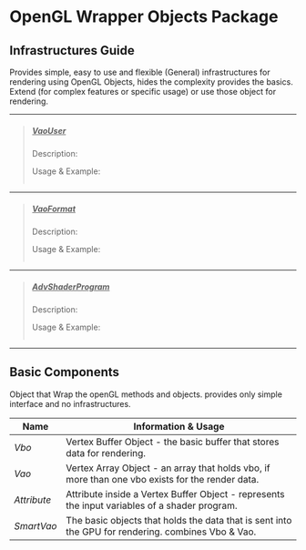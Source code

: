 # OpenGL Wrapper Objects Package

## Infrastructures Guide
Provides simple, easy to use and flexible (General) infrastructures for rendering using OpenGL Objects, hides the complexity
provides the basics. Extend (for complex features or specific usage) or use those object for rendering.

---
> ##### <u>_VaoUser_</u>
> Description:
>
> Usage & Example:
> ```java
> 
> ```
---
> ##### <u>_VaoFormat_</u>
> Description:
>
> Usage & Example:
> ```java
> 
> ```
---
> ##### <u>_AdvShaderProgram_</u>
> Description:
>
> Usage & Example:
> ```java
> 
> ```
---

## Basic Components
Object that Wrap the openGL methods and objects. provides only simple interface and no infrastructures.

| Name          | Information & Usage                                                                                |  
| ------------- | -------------------------------------------------------------------------------------------------- |
| _Vbo_         | Vertex Buffer Object - the basic buffer that stores data for rendering.                            |
| _Vao_         | Vertex Array Object - an array that holds vbo, if more than one vbo exists for the render data.    |
| _Attribute_   | Attribute inside a Vertex Buffer Object - represents the input variables of a shader program.      |
| _SmartVao_    | The basic objects that holds the data that is sent into the GPU for rendering. combines Vbo & Vao. |